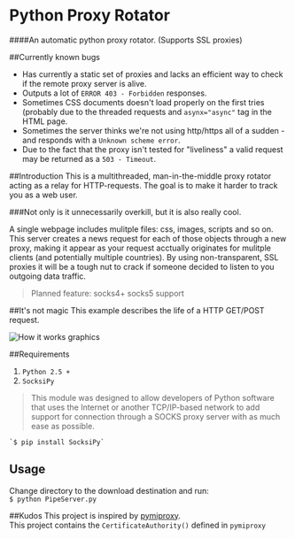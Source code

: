 # Python Proxy Rotator
####An automatic python proxy rotator. (Supports SSL proxies)

##Currently known bugs
* Has currently a static set of proxies and lacks an efficient way to check if the remote proxy server is alive.
* Outputs a lot of `ERROR 403 - Forbidden` responses.
* Sometimes CSS documents doesn't load properly on the first tries (probably due to the threaded requests and `asynx="async"` tag in the HTML page.
* Sometimes the server thinks we're not using http/https all of a sudden - and responds with a `Unknown scheme error`.
* Due to the fact that the proxy isn't tested for "liveliness" a valid request may be returned as a `503 - Timeout`.

##Introduction
This is a multithreaded, man-in-the-middle proxy rotator acting as a relay for HTTP-requests. The goal is to make it harder to track you as a web user.

###Not only is it unnecessarily overkill, but it is also really cool. 

A single webpage includes mulitple files: css, images, scripts and so on. This server creates a news request for each of those objects through a new proxy, making it appear as your request acctually originates for mulitple clients (and potentially multiple countries). By using non-transparent, SSL proxies it will be a tough nut to crack if someone decided to listen to you outgoing data traffic.

> Planned feature: socks4+ socks5 support

##It's not magic
This example describes the life of a HTTP GET/POST request.

![How it works graphics](https://github.com/jorgenkg/python-proxy-rotator/blob/master/magic.png?raw=true)

##Requirements
1. `Python 2.5 +`
2. `SocksiPy`
> This module was designed to allow developers of Python software that uses the Internet or another TCP/IP-based 
>network to add support for connection through a SOCKS proxy server with as much ease as possible.

	`$ pip install SocksiPy`
	
## Usage
Change directory to the download destination and run:  
`$ python PipeServer.py`


##Kudos
This project is inspired by [pymiproxy](https://github.com/allfro/pymiproxy).  
This project contains the `CertificateAuthority()` defined in `pymiproxy`
